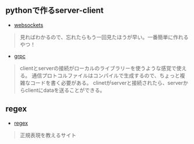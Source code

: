 ## pythonで作るserver-client

* [websockets](https://websockets.readthedocs.io/en/stable/intro.html)

>見ればわかるので、忘れたらもう一回見たほうが早い。一番簡単に作れるやつ！

* [grpc](https://grpc.io/docs/languages/python/quickstart/)

>clientとserverの接続がローカルのライブラリーを使うような感覚で使える。
>通信プロトコルファイルはコンパイルで生成するので、ちょっと複雑なコードを書く必要がある。
>clinetがserverと接続されたら、serverからclientにdataを送ることができる。


## regex 

* [regex](https://regexone.com/)
> 正規表現を教えるサイト
